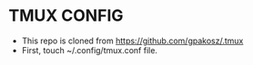 # TMUX CONFIG

- This repo is cloned from https://github.com/gpakosz/.tmux
- First, touch ~/.config/tmux.conf file. 

